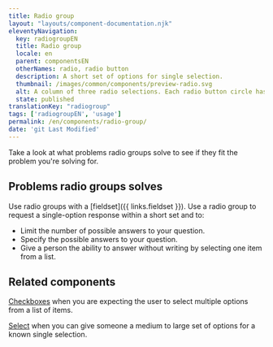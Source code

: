 ```yaml
---
title: Radio group
layout: "layouts/component-documentation.njk"
eleventyNavigation:
  key: radiogroupEN
  title: Radio group
  locale: en
  parent: componentsEN
  otherNames: radio, radio button
  description: A short set of options for single selection.
  thumbnail: /images/common/components/preview-radio.svg
  alt: A column of three radio selections. Each radio button circle has a thin grey border and white fill beside a thick grey line to represent the label. One of the three circles is selected and has a single dark grey circle inside of it.
  state: published
translationKey: "radiogroup"
tags: ['radiogroupEN', 'usage']
permalink: /en/components/radio-group/
date: 'git Last Modified'
---
```


Take a look at what problems radio groups solve to see if they fit the problem you're solving for.

## Problems radio groups solves

Use radio groups with a [fieldset]({{ links.fieldset }}). Use a radio group to request a single-option response within a short set and to:

- Limit the number of possible answers to your question.
- Specify the possible answers to your question.
- Give a person the ability to answer without writing by selecting one item from a list.

<article class="bg-full-width bg-primary text-light pt-600 pb-300 my-600">
  <h2 class="mt-0">Related components</h2>

<a href="{{ links.checkbox }}" class="link-light">Checkboxes</a> when you are expecting the user to select multiple options from a list of items.

<a href="{{ links.select }}" class="link-light">Select</a> when you can give someone a medium to large set of options for a known single selection.

</article>